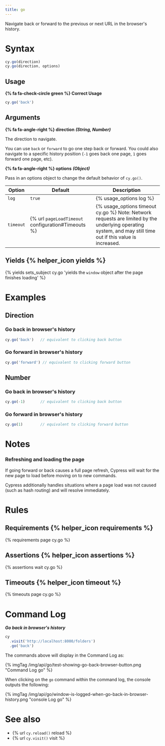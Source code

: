 ```yaml
---
title: go
---
```


Navigate back or forward to the previous or next URL in the browser's history.

# Syntax

```javascript
cy.go(direction)
cy.go(direction, options)
```

## Usage

**{% fa fa-check-circle green %} Correct Usage**

```javascript
cy.go('back')
```

## Arguments

**{% fa fa-angle-right %} direction** ***(String, Number)***

The direction to navigate.

You can use `back` or `forward` to go one step back or forward. You could also navigate to a specific history position (`-1` goes back one page, `1` goes forward one page, etc).

**{% fa fa-angle-right %} options** ***(Object)***

Pass in an options object to change the default behavior of `cy.go()`.

Option | Default | Description
--- | --- | ---
`log` | `true` | {% usage_options log %}
`timeout` | {% url `pageLoadTimeout` configuration#Timeouts %} | {% usage_options timeout cy.go %} Note: Network requests are limited by the underlying operating system, and may still time out if this value is increased.

## Yields {% helper_icon yields %}

{% yields sets_subject cy.go 'yields the `window` object after the page finishes loading' %}

# Examples

## Direction

### Go back in browser's history

```javascript
cy.go('back')   // equivalent to clicking back button
```

### Go forward in browser's history

```javascript
cy.go('forward') // equivalent to clicking forward button
```

## Number

### Go back in browser's history

```javascript
cy.go(-1)       // equivalent to clicking back button
```

### Go forward in browser's history

```javascript
cy.go(1)        // equivalent to clicking forward button
```

# Notes

### Refreshing and loading the page

If going forward or back causes a full page refresh, Cypress will wait for the new page to load before moving on to new commands.

Cypress additionally handles situations where a page load was not caused (such as hash routing) and will resolve immediately.

# Rules

## Requirements {% helper_icon requirements %}

{% requirements page cy.go %}

## Assertions {% helper_icon assertions %}

{% assertions wait cy.go %}

## Timeouts {% helper_icon timeout %}

{% timeouts page cy.go %}

# Command Log

***Go back in browser's history***

```javascript
cy
  .visit('http://localhost:8000/folders')
  .go('back')
```

The commands above will display in the Command Log as:

{% imgTag /img/api/go/test-showing-go-back-browser-button.png "Command Log go" %}

When clicking on the `go` command within the command log, the console outputs the following:

{% imgTag /img/api/go/window-is-logged-when-go-back-in-browser-history.png "console Log go" %}

# See also

- {% url `cy.reload()` reload %}
- {% url `cy.visit()` visit %}
